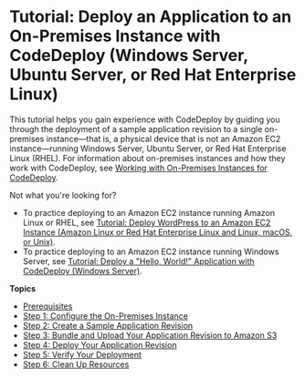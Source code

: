 # Tutorial: Deploy an Application to an On\-Premises Instance with CodeDeploy \(Windows Server, Ubuntu Server, or Red Hat Enterprise Linux\)<a name="tutorials-on-premises-instance"></a>

This tutorial helps you gain experience with CodeDeploy by guiding you through the deployment of a sample application revision to a single on\-premises instance—that is, a physical device that is not an Amazon EC2 instance—running Windows Server, Ubuntu Server, or Red Hat Enterprise Linux \(RHEL\)\. For information about on\-premises instances and how they work with CodeDeploy, see [Working with On\-Premises Instances for CodeDeploy](instances-on-premises.md)\.

Not what you're looking for?
+ To practice deploying to an Amazon EC2 instance running Amazon Linux or RHEL, see [Tutorial: Deploy WordPress to an Amazon EC2 Instance \(Amazon Linux or Red Hat Enterprise Linux and Linux, macOS, or Unix\)](tutorials-wordpress.md)\.
+ To practice deploying to an Amazon EC2 instance running Windows Server, see [Tutorial: Deploy a "Hello, World\!" Application with CodeDeploy \(Windows Server\)](tutorials-windows.md)\.

**Topics**
+ [Prerequisites](tutorials-on-premises-instance-prerequisites.md)
+ [Step 1: Configure the On\-Premises Instance](tutorials-on-premises-instance-1-configure-instance.md)
+ [Step 2: Create a Sample Application Revision](tutorials-on-premises-instance-2-create-sample-revision.md)
+ [Step 3: Bundle and Upload Your Application Revision to Amazon S3](tutorials-on-premises-instance-3-bundle-sample-revision.md)
+ [Step 4: Deploy Your Application Revision](tutorials-on-premises-instance-4-deploy-sample-revision.md)
+ [Step 5: Verify Your Deployment](tutorials-on-premises-instance-5-verify-deployment.md)
+ [Step 6: Clean Up Resources](tutorials-on-premises-instance-6-clean-up-resources.md)